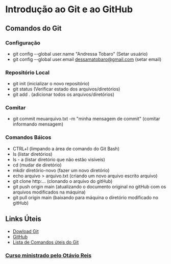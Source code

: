 # **Introdução ao Git e ao GitHub**

## Comandos do Git

### Configuração
 - git config --global user.name "Andressa Tobaro" (Setar usuário)
 - git config --global user.email dessamatobaro@gmail.com (setar email)

### Repositório Local
 - git init (inicializar o novo repositório)
 - git status (Verificar estado dos arquivos/diretórios)
 - git add . (adicionar todos os arquivos/diretórios)
  
### Comitar
 - git commit meuarquivo.txt -m "minha mensagem de commit" (comitar informando mensagem)

### Comandos Báicos
 - CTRL+l (limpando a área de comando do Git Bash)
 - ls (listar diretórios)
 - ls - a (listar diretório que não estão visíveis)
 - cd (mudar de diretório)
 - mkdir diretório-novo (fazer um novo diretório)
 - echo arquivo > arquivo.txt (criando um novo arquivo escrito arquivo)
 - git clone http:... (clonando o arquivo do gitHub)
 - git push origin main (atualizando o documento original no gitHub com os arquivos modificados na máquina)
 - git pull origin main (baixando para máquina o diretório modificado no gitHub)

## Links Úteis
 - [Dowload Git](https://git-scm.com/downloads)
 - [GitHub](https://github.com/)
 - [Lista de Comandos úteis do Git](https://gist.github.com/leocomelli/2545add34e4fec21ec16)

### [**Curso ministrado pelo Otávio Reis**](https://www.linkedin.com/in/operkles)
